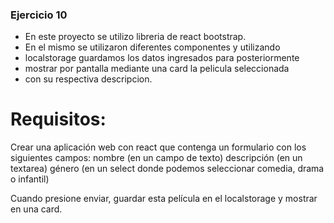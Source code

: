 ### Ejercicio 10

- En este proyecto se utilizo libreria de react bootstrap.
- En el mismo se utilizaron diferentes componentes y utilizando
- localstorage guardamos los datos ingresados para posteriormente
- mostrar por pantalla mediante una card la pelicula seleccionada
- con su respectiva descripcion.

# Requisitos:

Crear una aplicación web con react que contenga un formulario con los siguientes campos:
nombre (en un campo de texto)
descripción (en un textarea)
género (en un select donde podemos seleccionar comedia, drama o infantil)

Cuando presione enviar, guardar esta película en el localstorage y mostrar en una card.
